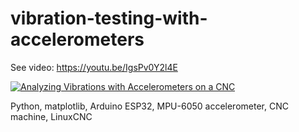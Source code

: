 # vibration-testing-with-accelerometers


See video:
https://youtu.be/IgsPv0Y2l4E

[![Analyzing Vibrations with Accelerometers on a CNC](https://img.youtube.com/vi/IgsPv0Y2l4E/0.jpg)](https://www.youtube.com/watch?v=IgsPv0Y2l4E)

Python, matplotlib, Arduino ESP32, MPU-6050 accelerometer, CNC machine, LinuxCNC
